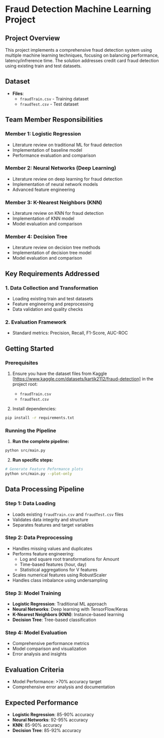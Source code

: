 # Fraud Detection Machine Learning Project

## Project Overview
This project implements a comprehensive fraud detection system using multiple machine learning techniques, focusing on balancing performance, latency/infrerence time. The solution addresses credit card fraud detection using existing train and test datasets.

## Dataset
- **Files**: 
  - `fraudTrain.csv` - Training dataset
  - `fraudTest.csv` - Test dataset

## Team Member Responsibilities

### Member 1: Logistic Regression
- Literature review on traditional ML for fraud detection
- Implementation of baseline model
- Performance evaluation and comparison

### Member 2: Neural Networks (Deep Learning)
- Literature review on deep learning for fraud detection
- Implementation of neural network models
- Advanced feature engineering

### Member 3: K-Nearest Neighbors (KNN)
- Literature review on KNN for fraud detection
- Implementation of KNN model
- Model evaluation and comparison

### Member 4: Decision Tree
- Literature review on decision tree methods
- Implementation of decision tree model
- Model evaluation and comparison

## Key Requirements Addressed

### 1. Data Collection and Transformation
- Loading existing train and test datasets
- Feature engineering and preprocessing
- Data validation and quality checks

### 2. Evaluation Framework
- Standard metrics: Precision, Recall, F1-Score, AUC-ROC

## Getting Started

### Prerequisites
1. Ensure you have the dataset files from Kaggle [https://www.kaggle.com/datasets/kartik2112/fraud-detection] in the project root:
   - `fraudTrain.csv`
   - `fraudTest.csv`

2. Install dependencies:
```bash
pip install -r requirements.txt
```

### Running the Pipeline

1. **Run the complete pipeline:**
```bash
python src/main.py
```

2. **Run specific steps:**
```bash
# Generate Feature Peformance plots
python src/main.py --plot-only

```

## Data Processing Pipeline

### Step 1: Data Loading
- Loads existing `fraudTrain.csv` and `fraudTest.csv` files
- Validates data integrity and structure
- Separates features and target variables

### Step 2: Data Preprocessing
- Handles missing values and duplicates
- Performs feature engineering:
  - Log and square root transformations for Amount
  - Time-based features (hour, day)
  - Statistical aggregations for V features
- Scales numerical features using RobustScaler
- Handles class imbalance using undersampling

### Step 3: Model Training
- **Logistic Regression**: Traditional ML approach
- **Neural Networks**: Deep learning with TensorFlow/Keras
- **K-Nearest Neighbors (KNN)**: Instance-based learning
- **Decision Tree**: Tree-based classification

### Step 4: Model Evaluation
- Comprehensive performance metrics
- Model comparison and visualization
- Error analysis and insights

## Evaluation Criteria
- Model Performance: >70% accuracy target
- Comprehensive error analysis and documentation

## Expected Performance
- **Logistic Regression**: 85-90% accuracy
- **Neural Networks**: 92-95% accuracy
- **KNN**: 85-90% accuracy
- **Decision Tree**: 85-92% accuracy 